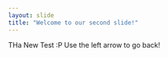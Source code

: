 ```yaml
---
layout: slide
title: "Welcome to our second slide!"
---
```

THa New Test :P
Use the left arrow to go back!